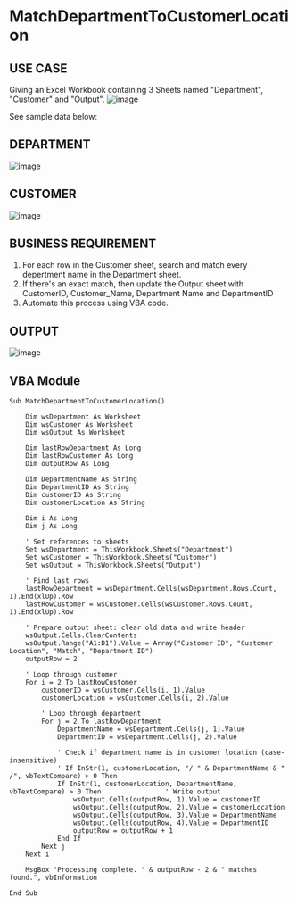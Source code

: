 # MatchDepartmentToCustomerLocation

## USE CASE
Giving an Excel Workbook containing 3 Sheets named "Department", "Customer" and "Output". 
![image](https://github.com/user-attachments/assets/c9912b71-1b71-460c-a19a-0f742176eede)

See sample data below:

## DEPARTMENT
![image](https://github.com/user-attachments/assets/da584066-b611-482f-af0a-c31621658b46)

## CUSTOMER
![image](https://github.com/user-attachments/assets/48cca8c0-e5e0-4409-80b5-dbaade277c9f)

## BUSINESS REQUIREMENT
1. For each row in the Customer sheet, search and match every depertment name in the Department sheet.
2. If there's an exact match, then update the Output sheet with CustomerID, Customer_Name, Department Name and DepartmentID
3. Automate this process using VBA code.

## OUTPUT
![image](https://github.com/user-attachments/assets/30b838cf-c6ab-435c-a039-64f5f4f57318)

## VBA Module
```
Sub MatchDepartmentToCustomerLocation()

    Dim wsDepartment As Worksheet
    Dim wsCustomer As Worksheet
    Dim wsOutput As Worksheet
    
    Dim lastRowDepartment As Long
    Dim lastRowCustomer As Long
    Dim outputRow As Long
    
    Dim DepartmentName As String
    Dim DepartmentID As String
    Dim customerID As String
    Dim customerLocation As String
    
    Dim i As Long
    Dim j As Long
    
    ' Set references to sheets
    Set wsDepartment = ThisWorkbook.Sheets("Department")
    Set wsCustomer = ThisWorkbook.Sheets("Customer")
    Set wsOutput = ThisWorkbook.Sheets("Output")
    
    ' Find last rows
    lastRowDepartment = wsDepartment.Cells(wsDepartment.Rows.Count, 1).End(xlUp).Row
    lastRowCustomer = wsCustomer.Cells(wsCustomer.Rows.Count, 1).End(xlUp).Row
    
    ' Prepare output sheet: clear old data and write header
    wsOutput.Cells.ClearContents
    wsOutput.Range("A1:D1").Value = Array("Customer ID", "Customer Location", "Match", "Department ID")
    outputRow = 2
    
    ' Loop through customer
    For i = 2 To lastRowCustomer
        customerID = wsCustomer.Cells(i, 1).Value
        customerLocation = wsCustomer.Cells(i, 2).Value
        
        ' Loop through department
        For j = 2 To lastRowDepartment
            DepartmentName = wsDepartment.Cells(j, 1).Value
            DepartmentID = wsDepartment.Cells(j, 2).Value
            
            ' Check if department name is in customer location (case-insensitive)
            ' If InStr(1, customerLocation, "/ " & DepartmentName & " /", vbTextCompare) > 0 Then
            If InStr(1, customerLocation, DepartmentName, vbTextCompare) > 0 Then                ' Write output
                wsOutput.Cells(outputRow, 1).Value = customerID
                wsOutput.Cells(outputRow, 2).Value = customerLocation
                wsOutput.Cells(outputRow, 3).Value = DepartmentName
                wsOutput.Cells(outputRow, 4).Value = DepartmentID
                outputRow = outputRow + 1
            End If
        Next j
    Next i
    
    MsgBox "Processing complete. " & outputRow - 2 & " matches found.", vbInformation
    
End Sub

```
